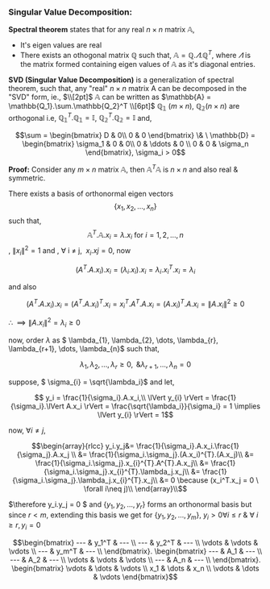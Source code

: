 ### Singular Value Decomposition:

**Spectral theorem** states that for any real $n \times n$ matrix $\mathbb{A}$,

-   It's eigen values are real
-   There exists an othogonal matrix $\mathbb{Q}$ such that, $\mathbb{A} = \mathbb{Q}.\varLambda .\mathbb{Q}^T$, where $\varLambda$ is the matrix formed containing eigen values of $\mathbb{A}$ as it's diagonal entries.

$\textbf{SVD\ (Singular Value Decomposition)}$ is a generalization of spectral theorem, such that, any "real" $n \times n$ matrix A can be decomposed in the "SVD" form, ie., $\\[2pt]$
$\mathbb{A}$ can be written as $\mathbb{A} = \mathbb{Q_1}.\sum.\mathbb{Q_2}^T \\[6pt]$
$\mathbb{Q_1}\ (m\times n),\ \mathbb{Q_2} (n \times n)$ are orthogonal i.e, $\mathbb{Q_1}^T.\mathbb{Q_1} = \mathbb{I}$, $\mathbb{Q_2}^T.\mathbb{Q_2} = \mathbb{I}$ and,
```math
\sum = \begin{bmatrix}
D & 0\\
0 & 0
\end{bmatrix}
\& \
\mathbb{D} = \begin{bmatrix}
\sigma_1 & 0 & 0\\
0 & \ddots & 0 \\
0 & 0 & \sigma_n
\end{bmatrix}, \sigma_i > 0
```
**Proof:**  Consider any $m \times n$ matrix $\mathbb{A}$, then $\mathbb{A}^T\mathbb{A}$ is $n \times n$ and also real & symmetric.

There exists a basis of orthonormal eigen vectors $$\{x_1, x_2, \dots, x_n\}$$ such that,  $$\mathbb{A}^T.\mathbb{A}.x_i = \lambda. x_i \ \text{for } i = 1,2,\dots, n$$, $\lVert x_{i} \rVert^2 = 1$ and , $\forall$ i $\neq$ j, $\ x_{i}.x{j} = 0$, now

```math
(A^{T}.A.x_{i}).x_{i} = (\lambda_{i}.x_i).x_i = \lambda_{i}.x_i^{T}.x_i = \lambda_{i}  \tag{$\because \lVert x_i \rVert^2 =1$}
```

and also

```math
(A^{T}.A.x_{i}).x_{i} = (A^{T}.A.x_{i})^{T}.x_i = x_i^{T}.A^{T}.A.x_i = (A.x_i)^{T}.A.x_i =   \lVert A.x_i \rVert^2 \geq 0
```
$\therefore \implies \lVert A.x_i \rVert^2 = \lambda_{i} \geq 0$  

now, order $\lambda$ as $ \lambda_{1}, \lambda_{2}, \dots, \lambda_{r}, \lambda_{r+1}, \dots, \lambda_{n}$  such that,

```math
\lambda_{1}, \lambda_{2}, \dots, \lambda_{r} \geq 0,  \text{ \& } \lambda_{r+1}, \dots, \lambda_{n} =0
``` 
suppose, $ \sigma_{i} = \sqrt{\lambda_i}$ and let,

```math

y_i = \frac{1}{\sigma_i}.A.x_i,\\
\lVert y_{i} \rVert = \frac{1}{\sigma_i}.\lVert A.x_i \rVert = \frac{\sqrt{\lambda_i}}{\sigma_i} = 1
\implies \lVert y_{i} \rVert = 1
```

now, $\forall i \neq j$, 
```math
\begin{array}{rlcc}
y_i.y_j&= \frac{1}{\sigma_i}.A.x_i.\frac{1}{\sigma_j}.A.x_j \\
&= \frac{1}{\sigma_i.\sigma_j}.(A.x_i)^{T}.(A.x_j)\\
&= \frac{1}{\sigma_i.\sigma_j}.x_{i}^{T}.A^{T}.A.x_j\\
&= \frac{1}{\sigma_i.\sigma_j}.x_{i}^{T}.\lambda_j.x_j\\
&= \frac{1}{\sigma_i.\sigma_j}.\lambda_j.x_{i}^{T}.x_j\\
&= 0 \because (x_i^T.x_j = 0 \ \forall i\neq j)\\
\end{array}\\
```

$\therefore y_i.y_j = 0 $ and $\{y_1,y_2, \dots, y_r\}$ forms an orthonormal basis but since $r < m$, extending this basis we get 
for $\{y_1,y_2, \dots, y_m\}$, $y_i > 0 \forall i \leq r\ \& \ \forall \ i \geq r , y_i = 0$

```math
\begin{bmatrix}
--- & y_1^T & --- \\
--- & y_2^T & --- \\
\vdots & \vdots & \vdots \\
--- & y_m^T & --- \\ 
\end{bmatrix}.
\begin{bmatrix}
--- & A_1 & --- \\
--- & A_2 & --- \\
\vdots & \vdots & \vdots \\
--- & A_n & --- \\ 
\end{bmatrix}.
\begin{bmatrix}
\vdots & \dots & \vdots \\
x_1 & \dots & x_n \\
\vdots & \dots & \vdots
\end{bmatrix}
```